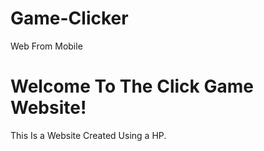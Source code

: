 # Game-Clicker <!DOCTYPE html>
<html lang="id">
<head>
    <meta charset="UTF-8">
    <meta name="viewport" content="width=device-width, initial-scale=1.0">
    Web From Mobile
</head>
<body>
    <h1>Welcome To The Click Game Website!</h1>
    <p>This Is a Website Created Using a HP.</p>
</body>
</html>
